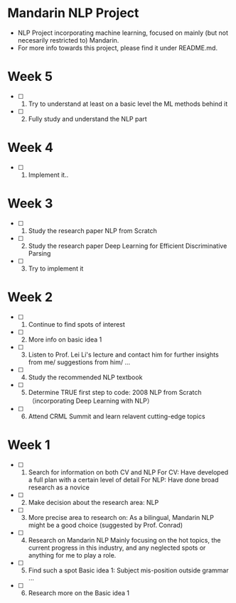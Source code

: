 # Mandarin NLP Project

* NLP Project incorporating machine learning, focused on mainly (but not necesarily restricted to) Mandarin.
* For more info towards this project, please find it under README.md.

# Week 5
- [ ] 1. Try to understand at least on a basic level the ML methods behind it
- [ ] 2. Fully study and understand the NLP part

# Week 4
- [ ] 1. Implement it..

# Week 3
- [ ] 1. Study the research paper NLP from Scratch
- [ ] 2. Study the research paper Deep Learning for Efficient Discriminative Parsing
- [ ] 3. Try to implement it

# Week 2
- [ ] 1. Continue to find spots of interest
- [ ] 2. More info on basic idea 1
- [ ] 3. Listen to Prof. Lei Li's lecture and contact him for further insights from me/ suggestions from him/ ...
- [ ] 4. Study the recommended NLP textbook 
- [ ] 5. Determine TRUE first step to code: 2008 NLP from Scratch （incorporating Deep Learning with NLP）
- [ ] 6. Attend CRML Summit and learn relavent cutting-edge topics

# Week 1
- [ ] 1. Search for information on both CV and NLP
      For CV: Have developed a full plan with a certain level of detail
      For NLP: Have done broad research as a novice
- [ ] 2. Make decision about the research area: NLP
- [ ] 3. More precise area to research on: As a bilingual, Mandarin NLP might be a good choice (suggested by Prof. Conrad)
- [ ] 4. Research on Mandarin NLP
      Mainly focusing on the hot topics, the current progress in this industry, and any neglected spots or anything for me to play a role.
- [ ] 5. Find such a spot
      Basic idea 1: Subject mis-position outside grammar
      ...
- [ ] 6. Research more on the Basic idea 1
